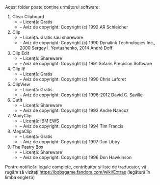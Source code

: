 Acest folder poate conține următorul software:

1. Clear Clipboard
   - – Licență: Gratis
   - – Aviz de copyright: Copyright (c) 1992 AR Schleicher
2. Clip
   - – Licență: Gratis sau shareware
   - – Aviz de copyright: Copyright (c) 1990 Dynalink Technologies Inc., 2000 Sergey I. Yevtushenko, 2014 André Doff
3. Clip Edit
   - – Licență: Shareware
   - – Aviz de copyright: Copyright (c) 1991 Solaris Precision Software
4. Clip It!
   - – Licență: Gratis
   - – Aviz de copyright: Copyright (c) 1990 Chris Laforet
5. ClipView
   - – Licență: Gratis
   - – Aviz de copyright: Copyright (c) 1996-2012 David C. Saville
6. CutIt
   - – Licență: Shareware
   - – Aviz de copyright: Copyright (c) 1993 Andre Nancoz
7. ManyClip
   - – Licență: IBM EWS
   - – Aviz de copyright: Copyright (c) 1994 Tim Francis
8. MegaClip
   - – Licență: Gratis
   - – Aviz de copyright: Copyright (c) 1997 Dan Libby
9. The Pastry Box
   - – Licență: Shareware
   - – Aviz de copyright: Copyright (c) 1996 Don Hawkinson

Pentru notificări legale complete, contribuitor și liste de traducator, vă rugăm să vizitați https://bobsgame.fandom.com/wiki/Extras (legătură în limba engleza)
